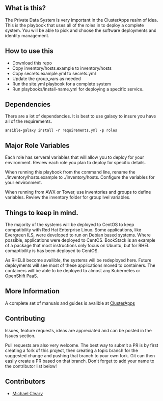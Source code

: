 ## What is this?

The Private Data System is very important in the ClusterApps realm of idea. This is the playbook that uses all of the roles in to deploy a complete system. You will be able to pick and choose the software deployments and identity management. 

## How to use this

* Download this repo
* Copy inventory/hosts.example to inventory/hosts
* Copy secrets.example.yml to secrets.yml
* Update the group_vars as needed
* Run the site.yml playbook for a complete system 
* Run playbooks/install-name.yml for deploying a specific service.

## Dependencies

There are a lot of dependancies. It is best to use galaxy to insure you have all of the requirements.

`ansible-galaxy install -r requirements.yml -p roles`

## Major Role Variables

Each role has serveral variables that will allow you to deploy for your environment. Review each role you plan to deploy for specific details. 

When running this playbook from the command line, rename the ./inventory/hosts.example to ./inventory/hosts. Configure the variables for your environment. 

When running from AWX or Tower, use inventories and groups to define variables. Review the inventory folder for group lvel variables.


## Things to keep in mind.

The majority of the systems will be deployed to CentOS to keep compatibility with Red Hat Enterprise Linux. Some applications, like Evergreen ILS,  were developed to run on Debian based systems. Where possible, applications were deployed to CentOS. BookStack is an example of a package that most instructions only focus on Ubuntu, but for RHEL comaptibility is has been deployed to CentOS. 

As RHEL8 become availible, the systems will be redeployed here. Future deployments will see most of these applications moved to containers. The containers will be able to be deployed to almost any Kubernetes or OpenShift PaaS. 

## More Information

A complete set of manuals and guides is avalible at [ClusterApps](https://clusterapps.com) 

## Contributing

Issues, feature requests, ideas are appreciated and can be posted in the Issues section.

Pull requests are also very welcome. The best way to submit a PR is by first creating a fork of this project, then creating a topic branch for the suggested change and pushing that branch to your own fork. Git can then easily create a PR based on that branch. Don't forget to add your name to the contributor list below!


## Contributors
- [Michael Cleary](https://clusterapps.com)
